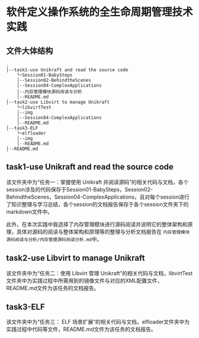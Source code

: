 #  软件定义操作系统的全生命周期管理技术实践

## 文件大体结构

```
.
│--task1-use Unikraft and read the source code
	└─Session01-BabySteps
	│--Session02-BehindtheScenes
	│--Session04-ComplexApplications
	│--内存管理模块源码阅读与分析
	│--README.md
│--task2-use Libvirt to manage Unikraft
	└─libvirtTest
	│--img
	│--Session04-ComplexApplications
	│--README.md
│--task3-ELF
	└─elfloader
	│--img
	│--README.md
│--README.md
```

## task1-use Unikraft and read the source code

该文件夹中为“任务一：掌握使用 Unikraft 并阅读源码”的相关代码与文档，各个session涉及的代码保存于Session01-BabySteps，Session02-BehindtheScenes，Session04-ComplexApplications，且对每个session进行了知识整理与学习总结，各个session的文档报告保存于各个session文件夹下的markdown文件中。

此外，在本次实践中我选择了内存管理模块进行源码阅读并说明它的整体架构和原理，具体对源码的阅读与整体架构和原理等的整理与分析文档报告在 `内存管理模块源码阅读与分析/内存管理源码阅读分析.md`中。

## task2-use Libvirt to manage Unikraft

该文件夹中为“任务二：使用 Libvirt 管理 Unikraft”的相关代码与文档，libvirtTest文件夹中为实践过程中所需用到的镜像文件与对应的XML配置文件，README.md文件为该任务的文档报告。

## task3-ELF

该文件夹中为“任务三： ELF 场景扩展”的相关代码与文档，elfloader文件夹中为实践过程中代码等文件，README.md文件为该任务的文档报告。